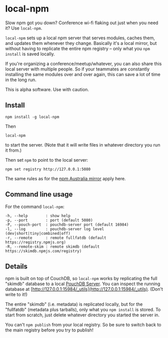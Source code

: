 local-npm
==========

Slow npm got you down? Conference wi-fi flaking out just when you need it? Use `local-npm`.

`local-npm` sets up a local npm server that serves modules, caches them, and updates them whenever they change. Basically it's a local mirror, but without having to replicate the entire npm registry &ndash; only what you `npm install` is saved locally. 

If you're organizing a conference/meetup/whatever, you can also share this local server with multiple people.  So if your teammates are constantly installing the same modules over and over again, this can save a lot of time in the long run.

This is alpha software. Use with caution.

Install
------

    npm install -g local-npm

Then

    local-npm
    
to start the server. (Note that it will write files in whatever directory you run it from.)

Then set `npm` to point to the local server:

    npm set registry http://127.0.0.1:5080

The same rules as for the [npm Australia mirror](http://www.npmjs.org.au/) apply here.

Command line usage
----

For the command `local-npm`:

```
-h, --help        : show help
-p, --port        : port (default 5080)
-P, --pouch-port  : pouchdb-server port (default 16984)
-l, --log         : pouchdb-server log level (dev|short|tiny|combined|off)
-r, --remote      : remote fullfatdb (default https://registry.npmjs.org)
-R, --remote-skim : remote skimdb (default https://skimdb.npmjs.com/registry)
```

Details
-----

npm is built on top of CouchDB, so `local-npm` works by replicating the full "skimdb" database to a local [PouchDB Server](github.com/pouchdb/pouchdb-server). You can inspect the running database at [http://127.0.0.1:15984/_utils](http://127.0.0.1:15984/_utils). (Don't write to it!)

The entire "skimdb" (i.e. metadata) is replicated locally, but for the "fullfatdb" (metadata plus tarballs), only what you `npm install` is stored. To start from scratch, just delete whatever directory you started the server in.

You can't `npm publish` from your local registry. So be sure to switch back to the main registry before you try to publish!
